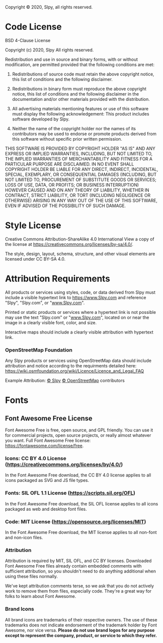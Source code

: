 Copyright © 2020, Slpy, all rights reserved.  

# Code License
BSD 4-Clause License

Copyright (c) 2020, Slpy
All rights reserved.

Redistribution and use in source and binary forms, with or without
modification, are permitted provided that the following conditions are met:

1. Redistributions of source code must retain the above copyright notice, this
   list of conditions and the following disclaimer.

2. Redistributions in binary form must reproduce the above copyright notice,
   this list of conditions and the following disclaimer in the documentation
   and/or other materials provided with the distribution.

3. All advertising materials mentioning features or use of this software must
   display the following acknowledgement:
     This product includes software developed by Slpy.

4. Neither the name of the copyright holder nor the names of its
   contributors may be used to endorse or promote products derived from
   this software without specific prior written permission.

THIS SOFTWARE IS PROVIDED BY COPYRIGHT HOLDER "AS IS" AND ANY EXPRESS OR
IMPLIED WARRANTIES, INCLUDING, BUT NOT LIMITED TO, THE IMPLIED WARRANTIES OF
MERCHANTABILITY AND FITNESS FOR A PARTICULAR PURPOSE ARE DISCLAIMED. IN NO
EVENT SHALL COPYRIGHT HOLDER BE LIABLE FOR ANY DIRECT, INDIRECT, INCIDENTAL,
SPECIAL, EXEMPLARY, OR CONSEQUENTIAL DAMAGES (INCLUDING, BUT NOT LIMITED TO,
PROCUREMENT OF SUBSTITUTE GOODS OR SERVICES; LOSS OF USE, DATA, OR PROFITS;
OR BUSINESS INTERRUPTION) HOWEVER CAUSED AND ON ANY THEORY OF LIABILITY,
WHETHER IN CONTRACT, STRICT LIABILITY, OR TORT (INCLUDING NEGLIGENCE OR
OTHERWISE) ARISING IN ANY WAY OUT OF THE USE OF THIS SOFTWARE, EVEN IF
ADVISED OF THE POSSIBILITY OF SUCH DAMAGE.


# Style License
Creative Commons Attribution-ShareAlike 4.0 International
View a copy of the license at https://creativecommons.org/licenses/by-sa/4.0/.

The style, design, layout, schema, structure, and other visual elements are licensed under CC BY-SA 4.0.

# Attribution Requirements
All products or services using styles, code, or data derived from Slpy must include a visible hypertext link to https://www.Slpy.com and reference "Slpy", "Slpy.com", or "www.Slpy.com".

Printed or static products or services where a hypertext link is not possible may use the text "Slpy.com" or "www.Slpy.com", located on or near the image in a clearly visible font, color, and size.

Interactive maps should include a clearly visible attribution with hypertext link.

### OpenStreetMap Foundation
Any Slpy products or services using OpenStreetMap data should include attribution and notice according to the requirments detailed here: 
https://wiki.osmfoundation.org/wiki/Licence/Licence_and_Legal_FAQ

Example Attribution:
[© Slpy](https://www.Slpy.com) [© OpenStreetMap](https://www.openstreetmap.org/copyright) contributors


# Fonts
Font Awesome Free License
-------------------------

Font Awesome Free is free, open source, and GPL friendly. You can use it for
commercial projects, open source projects, or really almost whatever you want.
Full Font Awesome Free license: https://fontawesome.com/license/free.

### Icons: CC BY 4.0 License (https://creativecommons.org/licenses/by/4.0/)
In the Font Awesome Free download, the CC BY 4.0 license applies to all icons
packaged as SVG and JS file types.

### Fonts: SIL OFL 1.1 License (https://scripts.sil.org/OFL)
In the Font Awesome Free download, the SIL OFL license applies to all icons
packaged as web and desktop font files.

### Code: MIT License (https://opensource.org/licenses/MIT)
In the Font Awesome Free download, the MIT license applies to all non-font and
non-icon files.

### Attribution
Attribution is required by MIT, SIL OFL, and CC BY licenses. Downloaded Font
Awesome Free files already contain embedded comments with sufficient
attribution, so you shouldn't need to do anything additional when using these
files normally.

We've kept attribution comments terse, so we ask that you do not actively work
to remove them from files, especially code. They're a great way for folks to
learn about Font Awesome.

### Brand Icons
All brand icons are trademarks of their respective owners. The use of these
trademarks does not indicate endorsement of the trademark holder by Font
Awesome, nor vice versa. **Please do not use brand logos for any purpose except
to represent the company, product, or service to which they refer.**
